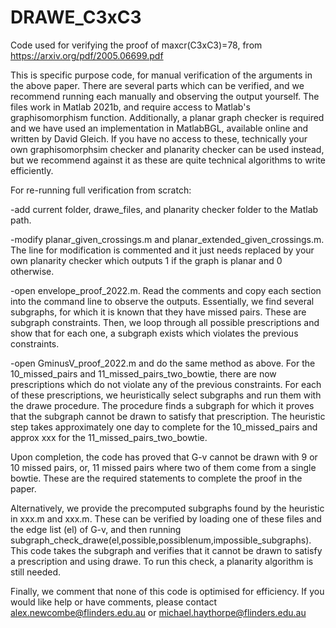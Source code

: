 # DRAWE_C3xC3
Code used for verifying the proof of maxcr(C3xC3)=78, from https://arxiv.org/pdf/2005.06699.pdf

This is specific purpose code, for manual verification of the arguments in the above paper. There are several parts which can be verified, and we recommend running each manually and observing the output yourself. The files work in Matlab 2021b, and require access to Matlab's graphisomorphism function. Additionally, a planar graph checker is required and we have used an implementation in MatlabBGL, available online and written by David Gleich. If you have no access to these, technically your own graphisomorphsim checker and planarity checker can be used instead, but we recommend against it as these are quite technical algorithms to write efficiently.

For re-running full verification from scratch:

-add current folder, drawe_files, and planarity checker folder to the Matlab path.

-modify planar_given_crossings.m and planar_extended_given_crossings.m. The line for modification is commented and it just needs replaced by your own planarity checker which outputs 1 if the graph is planar and 0 otherwise.

-open envelope_proof_2022.m. Read the comments and copy each section into the command line to observe the outputs. Essentially, we find several subgraphs, for which it is known that they have missed pairs. These are subgraph constraints. Then, we loop through all possible prescriptions and show that for each one, a subgraph exists which violates the previous constraints.

-open GminusV_proof_2022.m and do the same method as above. For the 10_missed_pairs and 11_missed_pairs_two_bowtie, there are now prescriptions which do not violate any of the previous constraints. For each of these prescriptions, we heuristically select subgraphs and run them with the drawe procedure. The procedure finds a subgraph for which it proves that the subgraph cannot be drawn to satisfy that prescription. The heuristic step takes approximately one day to complete for the 10_missed_pairs and approx xxx for the 11_missed_pairs_two_bowtie. 

Upon completion, the code has proved that G-v cannot be drawn with 9 or 10 missed pairs, or, 11 missed pairs where two of them come from a single bowtie. These are the required statements to complete the proof in the paper.

Alternatively, we provide the precomputed subgraphs found by the heuristic in xxx.m and xxx.m. These can be verified by loading one of these files and the edge list (el) of G-v, and then running subgraph_check_drawe(el,possible,possiblenum,impossible_subgraphs). This code takes the subgraph and verifies that it cannot be drawn to satisfy a prescription and using drawe. To run this check, a planarity algorithm is still needed.

Finally, we comment that none of this code is optimised for efficiency. If you would like help or have comments, please contact alex.newcombe@flinders.edu.au or michael.haythorpe@flinders.edu.au
